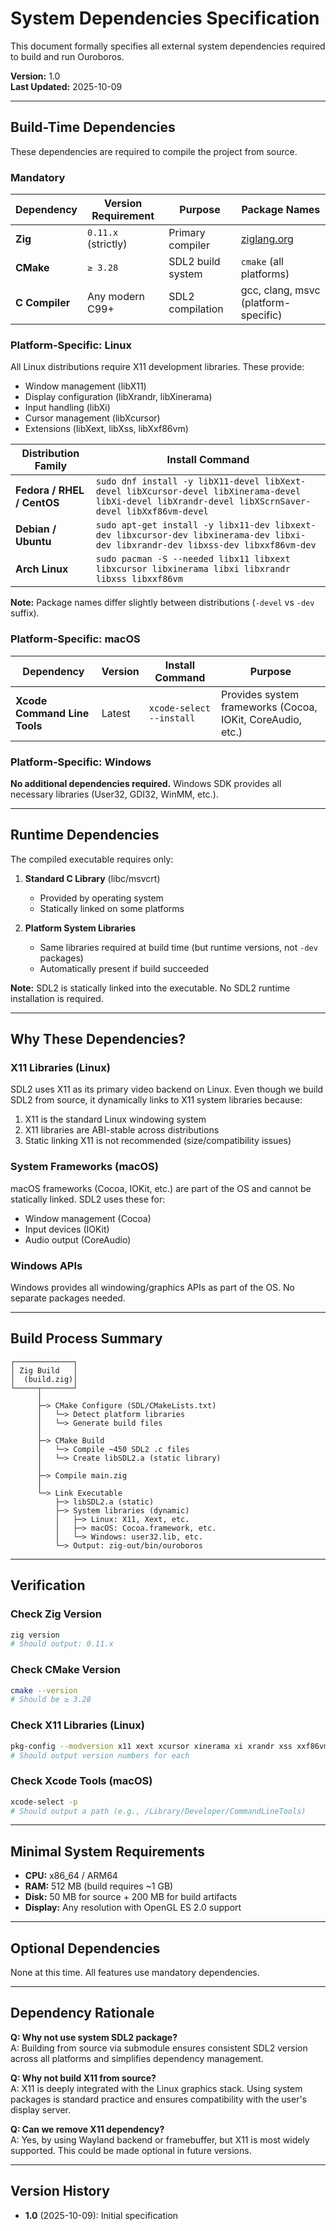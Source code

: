 # System Dependencies Specification

This document formally specifies all external system dependencies required to build and run Ouroboros.

**Version:** 1.0  
**Last Updated:** 2025-10-09

---

## Build-Time Dependencies

These dependencies are required to compile the project from source.

### Mandatory

| Dependency | Version Requirement | Purpose | Package Names |
|------------|-------------------|---------|---------------|
| **Zig** | `0.11.x` (strictly) | Primary compiler | [ziglang.org](https://ziglang.org/download/) |
| **CMake** | `≥ 3.28` | SDL2 build system | `cmake` (all platforms) |
| **C Compiler** | Any modern C99+ | SDL2 compilation | gcc, clang, msvc (platform-specific) |

### Platform-Specific: Linux

All Linux distributions require X11 development libraries. These provide:
- Window management (libX11)
- Display configuration (libXrandr, libXinerama)
- Input handling (libXi)
- Cursor management (libXcursor)
- Extensions (libXext, libXss, libXxf86vm)

| Distribution Family | Install Command |
|--------------------|-----------------| 
| **Fedora / RHEL / CentOS** | `sudo dnf install -y libX11-devel libXext-devel libXcursor-devel libXinerama-devel libXi-devel libXrandr-devel libXScrnSaver-devel libXxf86vm-devel` |
| **Debian / Ubuntu** | `sudo apt-get install -y libx11-dev libxext-dev libxcursor-dev libxinerama-dev libxi-dev libxrandr-dev libxss-dev libxxf86vm-dev` |
| **Arch Linux** | `sudo pacman -S --needed libx11 libxext libxcursor libxinerama libxi libxrandr libxss libxxf86vm` |

**Note:** Package names differ slightly between distributions (`-devel` vs `-dev` suffix).

### Platform-Specific: macOS

| Dependency | Version | Install Command | Purpose |
|------------|---------|----------------|---------|
| **Xcode Command Line Tools** | Latest | `xcode-select --install` | Provides system frameworks (Cocoa, IOKit, CoreAudio, etc.) |

### Platform-Specific: Windows

**No additional dependencies required.** Windows SDK provides all necessary libraries (User32, GDI32, WinMM, etc.).

---

## Runtime Dependencies

The compiled executable requires only:

1. **Standard C Library** (libc/msvcrt)
   - Provided by operating system
   - Statically linked on some platforms

2. **Platform System Libraries**
   - Same libraries required at build time (but runtime versions, not `-dev` packages)
   - Automatically present if build succeeded

**Note:** SDL2 is statically linked into the executable. No SDL2 runtime installation is required.

---

## Why These Dependencies?

### X11 Libraries (Linux)

SDL2 uses X11 as its primary video backend on Linux. Even though we build SDL2 from source, it dynamically links to X11 system libraries because:

1. X11 is the standard Linux windowing system
2. X11 libraries are ABI-stable across distributions
3. Static linking X11 is not recommended (size/compatibility issues)

### System Frameworks (macOS)

macOS frameworks (Cocoa, IOKit, etc.) are part of the OS and cannot be statically linked. SDL2 uses these for:
- Window management (Cocoa)
- Input devices (IOKit)
- Audio output (CoreAudio)

### Windows APIs

Windows provides all windowing/graphics APIs as part of the OS. No separate packages needed.

---

## Build Process Summary

```
┌─────────────┐
│ Zig Build   │
│  (build.zig)│
└─────┬───────┘
      │
      ├─> CMake Configure (SDL/CMakeLists.txt)
      │   └─> Detect platform libraries
      │   └─> Generate build files
      │
      ├─> CMake Build
      │   └─> Compile ~450 SDL2 .c files
      │   └─> Create libSDL2.a (static library)
      │
      ├─> Compile main.zig
      │
      └─> Link Executable
          ├─> libSDL2.a (static)
          ├─> System libraries (dynamic)
          │   ├─> Linux: X11, Xext, etc.
          │   ├─> macOS: Cocoa.framework, etc.
          │   └─> Windows: user32.lib, etc.
          └─> Output: zig-out/bin/ouroboros
```

---

## Verification

### Check Zig Version
```bash
zig version
# Should output: 0.11.x
```

### Check CMake Version
```bash
cmake --version
# Should be ≥ 3.28
```

### Check X11 Libraries (Linux)
```bash
pkg-config --modversion x11 xext xcursor xinerama xi xrandr xss xxf86vm
# Should output version numbers for each
```

### Check Xcode Tools (macOS)
```bash
xcode-select -p
# Should output a path (e.g., /Library/Developer/CommandLineTools)
```

---

## Minimal System Requirements

- **CPU:** x86_64 / ARM64
- **RAM:** 512 MB (build requires ~1 GB)
- **Disk:** 50 MB for source + 200 MB for build artifacts
- **Display:** Any resolution with OpenGL ES 2.0 support

---

## Optional Dependencies

None at this time. All features use mandatory dependencies.

---

## Dependency Rationale

**Q: Why not use system SDL2 package?**  
A: Building from source via submodule ensures consistent SDL2 version across all platforms and simplifies dependency management.

**Q: Why not build X11 from source?**  
A: X11 is deeply integrated with the Linux graphics stack. Using system packages is standard practice and ensures compatibility with the user's display server.

**Q: Can we remove X11 dependency?**  
A: Yes, by using Wayland backend or framebuffer, but X11 is most widely supported. This could be made optional in future versions.

---

## Version History

- **1.0** (2025-10-09): Initial specification


